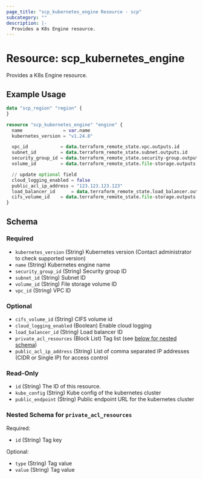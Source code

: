 ```yaml
---
page_title: "scp_kubernetes_engine Resource - scp"
subcategory: ""
description: |-
  Provides a K8s Engine resource.
---
```


# Resource: scp_kubernetes_engine

Provides a K8s Engine resource.


## Example Usage

```terraform
data "scp_region" "region" {
}

resource "scp_kubernetes_engine" "engine" {
  name               = var.name
  kubernetes_version = "v1.24.8"

  vpc_id            = data.terraform_remote_state.vpc.outputs.id
  subnet_id         = data.terraform_remote_state.subnet.outputs.id
  security_group_id = data.terraform_remote_state.security-group.outputs.id
  volume_id         = data.terraform_remote_state.file-storage.outputs.id

  // update optional field
  cloud_logging_enabled = false
  public_acl_ip_address = "123.123.123.123"
  load_balancer_id      = data.terraform_remote_state.load_balancer.outputs.id
  cifs_volume_id    = data.terraform_remote_state.file-storage.outputs.cifs_id
}
```

<!-- schema generated by tfplugindocs -->
## Schema

### Required

- `kubernetes_version` (String) Kubernetes version (Contact administrator to check supported version)
- `name` (String) Kubernetes engine name
- `security_group_id` (String) Security group ID
- `subnet_id` (String) Subnet ID
- `volume_id` (String) File storage volume ID
- `vpc_id` (String) VPC ID

### Optional

- `cifs_volume_id` (String) CIFS volume id
- `cloud_logging_enabled` (Boolean) Enable cloud logging
- `load_balancer_id` (String) Load balancer ID
- `private_acl_resources` (Block List) Tag list (see [below for nested schema](#nestedblock--private_acl_resources))
- `public_acl_ip_address` (String) List of comma separated IP addresses (CIDR or Single IP) for access control

### Read-Only

- `id` (String) The ID of this resource.
- `kube_config` (String) Kube config of the kubernetes cluster
- `public_endpoint` (String) Public endpoint URL for the kubernetes cluster

<a id="nestedblock--private_acl_resources"></a>
### Nested Schema for `private_acl_resources`

Required:

- `id` (String) Tag key

Optional:

- `type` (String) Tag value
- `value` (String) Tag value
